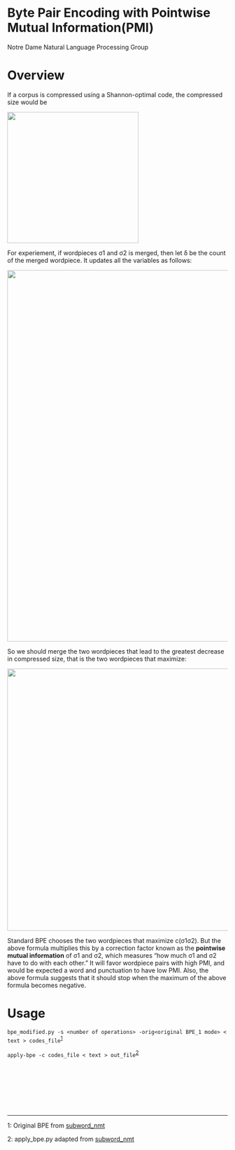 # Byte Pair Encoding with Pointwise Mutual Information(PMI)
Notre Dame Natural Language Processing Group

# Overview

If a corpus is compressed using a Shannon-optimal code, the compressed size would be

<img src="https://i.imgur.com/NNjAzjF.jpg" width="300">

For experiement, if wordpieces σ1 and σ2 is merged, then let δ be the count of the merged wordpiece. 
It updates all the variables as follows:

<img src="https://i.imgur.com/6LywEBh.jpg" width="850">

So we should merge the two wordpieces that lead to the greatest decrease in compressed size, 
that is the two wordpieces that maximize:

<img src="https://i.imgur.com/q1dLh5J.jpg" width="600">

Standard BPE chooses the two wordpieces that maximize c(σ1σ2). But the above formula multiplies this by a correction factor known as the **pointwise mutual information** of σ1 and σ2, which measures “how much σ1 and σ2 have to do with each other.” It will favor wordpiece pairs with high PMI, and would be expected a word and punctuation to have low PMI.
Also, the above formula suggests that it should stop when the maximum of the above formula becomes negative.

# Usage
```bpe_modified.py -s <number of operations> -orig<original BPE_1 mode> < text > codes_file```<sup>[1](#footnote1)</sup>

```apply-bpe -c codes_file < text > out_file```<sup>[2](#footnote2)</sup>



<br><br>
<br><br>
<br><br>


---
<a name="footnote1">1</a>: Original BPE from [subword_nmt](https://github.com/rsennrich/subword-nmt)


<a name="footnote2">2</a>: apply_bpe.py adapted from [subword_nmt](https://github.com/rsennrich/subword-nmt)
